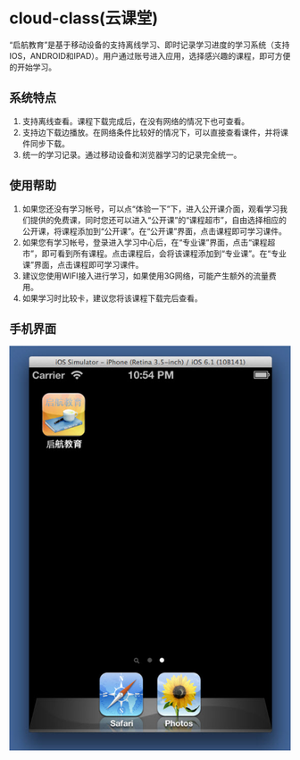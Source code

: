 # cloud-class(云课堂)
“启航教育”是基于移动设备的支持离线学习、即时记录学习进度的学习系统（支持IOS，ANDROID和IPAD）。用户通过账号进入应用，选择感兴趣的课程，即可方便的开始学习。

## 系统特点
1. 支持离线查看。课程下载完成后，在没有网络的情况下也可查看。
2. 支持边下载边播放。在网络条件比较好的情况下，可以直接查看课件，并将课件同步下载。
3. 统一的学习记录。通过移动设备和浏览器学习的记录完全统一。

## 使用帮助
1. 如果您还没有学习帐号，可以点“体验一下”下，进入公开课介面，观看学习我们提供的免费课，同时您还可以进入“公开课”的“课程超市”，自由选择相应的公开课，将课程添加到“公开课”。在“公开课”界面，点击课程即可学习课件。
2. 如果您有学习帐号，登录进入学习中心后，在“专业课”界面，点击“课程超市”，即可看到所有课程。点击课程后，会将该课程添加到“专业课”。在“专业课”界面，点击课程即可学习课件。
3. 建议您使用WIFI接入进行学习，如果使用3G网络，可能产生额外的流量费用。
4. 如果学习时比较卡，建议您将该课程下载完后查看。

## 手机界面
![](doc/screenshots/ios-phone/0.jpg)
